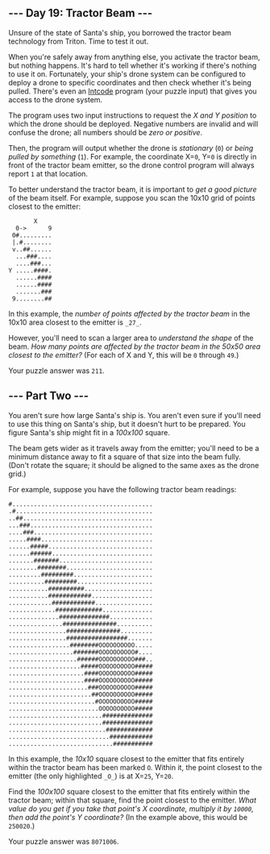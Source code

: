 \-\-\- Day 19: Tractor Beam ---
-------------------------------

Unsure of the state of Santa's ship, you borrowed the tractor beam technology from Triton. Time to test it out.

When you're safely away from anything else, you activate the tractor beam, but nothing happens. It's hard to tell whether it's working if there's nothing to use it on. Fortunately, your ship's drone system can be configured to deploy a drone to specific coordinates and then check whether it's being pulled. There's even an [Intcode](9) program (your puzzle input) that gives you access to the drone system.

The program uses two input instructions to request the _X and Y position_ to which the drone should be deployed. Negative numbers are invalid and will confuse the drone; all numbers should be _zero or positive_.

Then, the program will output whether the drone is _stationary_ (`0`) or _being pulled by something_ (`1`). For example, the coordinate X=`0`, Y=`0` is directly in front of the tractor beam emitter, so the drone control program will always report `1` at that location.

To better understand the tractor beam, it is important to _get a good picture_ of the beam itself. For example, suppose you scan the 10x10 grid of points closest to the emitter:

           X
      0->      9
     0#.........
     |.#........
     v..##......
      ...###....
      ....###...
    Y .....####.
      ......####
      ......####
      .......###
     9........##


In this example, the _number of points affected by the tractor beam_ in the 10x10 area closest to the emitter is `_27_`.

However, you'll need to scan a larger area to _understand the shape_ of the beam. _How many points are affected by the tractor beam in the 50x50 area closest to the emitter?_ (For each of X and Y, this will be `0` through `49`.)

Your puzzle answer was `211`.

\-\-\- Part Two ---
-------------------

You aren't sure how large Santa's ship is. You aren't even sure if you'll need to use this thing on Santa's ship, but it doesn't hurt to be prepared. You figure Santa's ship might fit in a _100x100_ square.

The beam gets wider as it travels away from the emitter; you'll need to be a minimum distance away to fit a square of that size into the beam fully. (Don't rotate the square; it should be aligned to the same axes as the drone grid.)

For example, suppose you have the following tractor beam readings:

    #.......................................
    .#......................................
    ..##....................................
    ...###..................................
    ....###.................................
    .....####...............................
    ......#####.............................
    ......######............................
    .......#######..........................
    ........########........................
    .........#########......................
    ..........#########.....................
    ...........##########...................
    ...........############.................
    ............############................
    .............#############..............
    ..............##############............
    ...............###############..........
    ................###############.........
    ................#################.......
    .................########OOOOOOOOOO.....
    ..................#######OOOOOOOOOO#....
    ...................######OOOOOOOOOO###..
    ....................#####OOOOOOOOOO#####
    .....................####OOOOOOOOOO#####
    .....................####OOOOOOOOOO#####
    ......................###OOOOOOOOOO#####
    .......................##OOOOOOOOOO#####
    ........................#OOOOOOOOOO#####
    .........................OOOOOOOOOO#####
    ..........................##############
    ..........................##############
    ...........................#############
    ............................############
    .............................###########


In this example, the _10x10_ square closest to the emitter that fits entirely within the tractor beam has been marked `O`. Within it, the point closest to the emitter (the only highlighted `_O_`) is at X=`25`, Y=`20`.

Find the _100x100_ square closest to the emitter that fits entirely within the tractor beam; within that square, find the point closest to the emitter. _What value do you get if you take that point's X coordinate, multiply it by `10000`, then add the point's Y coordinate?_ (In the example above, this would be `250020`.)

Your puzzle answer was `8071006`.
